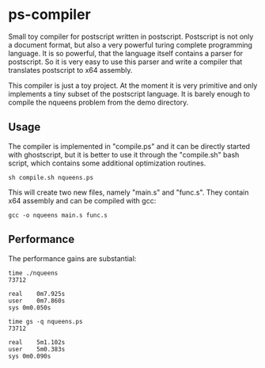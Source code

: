 ps-compiler
===========

Small toy compiler for postscript written in postscript. Postscript is not
only a document format, but also a very powerful turing complete programming
language. It is so powerful, that the language itself contains a parser
for postscript. So it is very easy to use this parser and write a
compiler that translates postscript to x64 assembly.

This compiler is just a toy project. At the moment it is very primitive
and only implements a tiny subset of the postscript language. It is barely
enough to compile the nqueens problem from the demo directory.

## Usage

The compiler is implemented in "compile.ps" and it can be directly started with
ghostscript, but it is better to use it through the "compile.sh" bash script,
which contains some additional optimization routines.


```
sh compile.sh nqueens.ps
```

This will create two new files, namely "main.s" and "func.s". They contain
x64 assembly and can be compiled with gcc:

```
gcc -o nqueens main.s func.s
```

## Performance

The performance gains are substantial:

```
time ./nqueens
73712

real	0m7.925s
user	0m7.860s
sys	0m0.050s
```

```
time gs -q nqueens.ps 
73712

real	5m1.102s
user	5m0.383s
sys	0m0.090s
```



